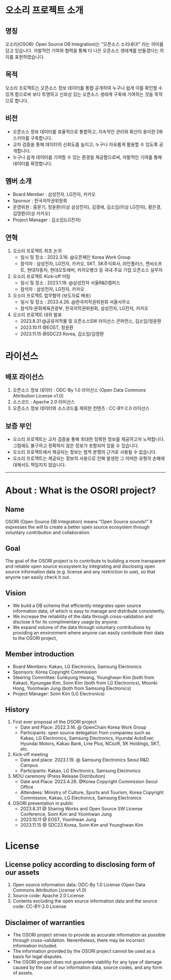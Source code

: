 # 오소리 프로젝트 소개

## 명칭
오소리(OSORI: Open Source DB Integration)는 “오픈소스 소리내다!” 라는 의미를 담고 있습니다. 자발적인 기여와 협력을 통해 더 나은 오픈소스 생태계를 만들겠다는 의지를 표현하였습니다.

## 목적
오소리 프로젝트는 오픈소스 정보 데이터를 통합∙공개하여 누구나 쉽게 이를 확인할 수 있게 함으로써 보다 투명하고 신뢰성 있는 오픈소스 생태계 구축에 기여하는 것을 목적으로 합니다.

## 비전
- 오픈소스 정보 데이터를 효율적으로 통합하고, 지속적인 관리와 확산이 용이한 DB 스키마를 구축합니다.
- 교차 검증을 통해 데이터의 신뢰도를 높이고, 누구나 자유롭게 활용할 수 있도록 공개합니다.
- 누구나 쉽게 데이터를 기여할 수 있는 환경을 제공함으로써, 자발적인 기여를 통해 데이터를 확장합니다.

## 멤버 소개
- Board Member : 삼성전자, LG전자, 카카오
- Sponsor : 한국저작권위원회
- 운영위원 : 홍문기, 정윤환(이상 삼성전자), 김경애, 김소임(이상 LG전자), 황은경, 김영환(이상 카카오)
- Project Manager : 김소임(LG전자)

## 연혁
1. 오소리 프로젝트 최초 논의
   - 일시 및 장소 : 2022.3.16. @오픈체인 Korea Work Group
   - 참석자 : 삼성전자, LG전자, 카카오, SKT, SK주식회사, 라인플러스, 엔씨소프트, 현대자동차, 현대오토에버, 카카오뱅크 등 국내 주요 기업 오픈소스 실무자
2. 오소리 프로젝트 Kick-off 미팅
   - 일시 및 장소 : 2023.1.19. @삼성전자 서울R&D캠퍼스
   - 참석자 : 삼성전자, LG전자, 카카오
3. 오소리 프로젝트 업무협약 (보도자료 배포)
   - 일시 및 장소 : 2023.4.26. @한국저작권위원회 서울사무소
   - 참석자:문화체육관광부, 한국저작권위원회, 삼성전자, LG전자, 카카오
4. 오소리 프로젝트 대외 발표
   - 2023.8.31 @공유저작물 및 오픈소스SW 라이선스 콘퍼런스, 김소임/정윤환
   - 2023.10.11 @EOST, 정윤환
   - 2023.11.15 @SDC23 Korea, 김소임/김영환

# 라이선스

## 배포 라이선스
1. 오픈소스 정보 데이터 : ODC-By 1.0 라이선스 (Open Data Commons Attribution License v1.0)
2. 소스코드 : Apache 2.0 라이선스 
3. 오픈소스 정보 데이터와 소스코드를 제외한 컨텐츠 : CC-BY-2.0 라이선스

## 보증 부인
- 오소리 프로젝트는 교차 검증을 통해 최대한 정확한 정보를 제공하고자 노력합니다. 그럼에도 불구하고 정확하지 않은 정보가 포함되어 있을 수 있습니다.
- 오소리 프로젝트에서 제공되는 정보는 법적 분쟁의 근거로 사용될 수 없습니다.
- 오소리 프로젝트는 제공되는 정보의 사용으로 인해 발생한 그 어떠한 유형의 손해에 대해서도 책임지지 않습니다.

---------------------------------------------------------------------

# About : What is the OSORI project?

## Name
OSORI (Open Source DB Integration) means "Open Source sounds!" It expresses the will to create a better open source ecosystem through voluntary contribution and collaboration.

## Goal
The goal of the OSORI project is to contribute to building a more transparent and reliable open source ecosystem by integrating and disclosing open source information data (e.g. license and any restriction to use), so that anyone can easily check it out.

## Vision
- We build a DB schema that efficiently integrates open source information data, of which is easy to manage and distribute consistently.
- We increase the reliability of the data through cross-validation and disclose it for its complimentary usage by anyone.
- We expand volume of the data through voluntary contributions by providing an environment where anyone can easily contribute their data to the OSORI project, 

## Member introduction
- Board Members: Kakao, LG Electronics, Samsung Electronics
- Sponsors: Korea Copyright Commission
- Steering Committee: Eunkyung Hwang, Younghwan Kim (both from Kakao), Kyoungae Kim, Soim Kim (both from LG Electronics), Moonki Hong, Yoonhwan Jung (both from Samsung Electronics)
- Project Manager: Soim Kim (LG Electronics)

## History
1. First ever proposal of the OSORI project
   - Date and Place: 2022.3.16. @ OpenChain Korea Work Group
   - Participants: open source delegation from companies such as Kakao, LG Electronics, Samsung Electronics, Hyundai AutoEver, Hyundai Motors, Kakao Bank, Line Plus, NCsoft, SK Holdings, SKT, etc.
2. Kick-off meeting
   - Date and place: 2023.1.19. @ Samsung Electronics Seoul R&D Campus
   - Participants: Kakao, LG Electronics, Samsung Electronics
3. MOU ceremony (Press Release Distribution)
   - Date and Place: 2023.4.26. @Korea Copyright Commission Seoul Office
   - Attendees: Ministry of Culture, Sports and Tourism, Korea Copyright Commission, Kakao, LG Electronics, Samsung Electronics 
4. OSORI presentation in public
   - 2023.8.31 @ Sharing Works and Open Source SW License Conference, Soim Kim and Yoonhwan Jung
   - 2023.10.11 @ EOST, Yoonhwan Jung
   - 2023.11.15 @ SDC23 Korea, Soim Kim and Younghwan Kim

# License

## License policy according to disclosing form of our assets
1. Open source information data: ODC-By 1.0 License (Open Data Commons Attribution License v1.0)
2. Source code: Apache 2.0 License
3. Contents excluding the open source information data and the source code: CC-BY-2.0 License

## Disclaimer of warranties
- The OSORI project strives to provide as accurate information as possible through cross-validation. Nevertheless, there may be incorrect information included.
- The information provided by the OSORI project cannot be used as a basis for legal disputes.
- The OSORI project does not guarantee viability for any type of damage caused by the use of our information data, source codes, and any form of assets.
